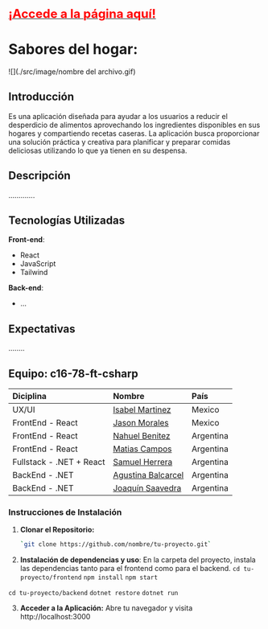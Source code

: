 [<span style="font-size: 24px; color: red;">**¡Accede a la página aquí!**</span>](https://nombre.github.io/.../)


# Sabores del hogar:

![](./src/image/nombre del archivo.gif)

## Introducción

Es una aplicación diseñada para ayudar a los usuarios a reducir el
desperdicio   de   alimentos   aprovechando   los   ingredientes   disponibles   en   sus   hogares   y
compartiendo recetas caseras. La aplicación busca proporcionar una solución práctica y creativa
para planificar y preparar comidas deliciosas utilizando lo que ya tienen en su despensa.

## Descripción

.............

## Tecnologías Utilizadas

**Front-end**: 
- React
- JavaScript
- Tailwind

**Back-end**: 
- ...

## Expectativas

........


## Equipo: c16-78-ft-csharp
| Diciplina               | Nombre                                                                                 |País |
|:------------------------ |:------------------------------------------------------------------------------------------- |:---|
|UX/UI| [Isabel Martinez](https://github.com/...)| Mexico|
|FrontEnd - React| [Jason Morales](https://github.com/jasonmrr)| Mexico|
|FrontEnd - React| [Nahuel Benitez](https://github.com/...)| Argentina|
|FrontEnd - React| [Matias Campos](https://github.com/2022matias)| Argentina|
|Fullstack - .NET + React| [Samuel Herrera](https://github.com/samuelfelip)| Argentina|
|BackEnd - .NET| [Agustina Balcarcel](https://github.com/agusbcl)| Argentina|
|BackEnd - .NET| [Joaquín Saavedra](https://github.com/josaav )| Argentina|

### Instrucciones de Instalación

1. **Clonar el Repositorio:**
   ```bash
   `git clone https://github.com/nombre/tu-proyecto.git`

2. **Instalación de dependencias y uso**:
En la carpeta del proyecto, instala las dependencias tanto para el frontend como para el backend.
`cd tu-proyecto/frontend`
`npm install`
`npm start`

`cd tu-proyecto/backend`
`dotnet restore`
`dotnet run`

3. **Acceder a la Aplicación:**
Abre tu navegador y visita http://localhost:3000 


